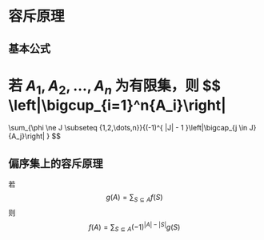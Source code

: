# 容斥原理

## 基本公式

若 $A_1, A_2, \dots, A_n$ 为有限集，则
$$
\left|\bigcup_{i=1}^n{A_i}\right|
=
\sum_{\phi \ne J \subseteq \{1,2,\dots,n\}}{(-1)^{ |J| - 1 }\left|\bigcap_{j \in J}{A_j}\right| }
$$

## 偏序集上的容斥原理

若
$$ g(A) = \sum_{S \subseteq A}{f(S)} $$
则
$$ f(A) = \sum_{S \subseteq A}{(-1)^{ |A| - |S| }g(S)} $$
